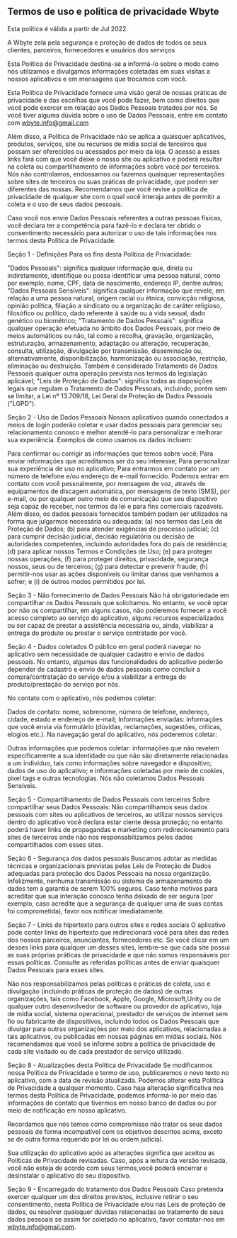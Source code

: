 ## Termos de uso e politica de privacidade Wbyte

Esta política é válida a partir de Jul 2022.

A Wbyte zela pela segurança e proteção de dados de todos os seus clientes, parceiros, fornecedores e usuários dos serviços

Esta Política de Privacidade destina-se a informá-lo sobre o modo como nós utilizamos e divulgamos informações coletadas em suas visitas a nossos aplicativos e em mensagens que trocamos com você.

Esta Política de Privacidade fornece uma visão geral de nossas práticas de privacidade e das escolhas que você pode fazer, bem como direitos que você pode exercer em relação aos Dados Pessoais tratados por nós. Se você tiver alguma dúvida sobre o uso de Dados Pessoais, entre em contato com wbyte.info@gmail.com

Além disso, a Política de Privacidade não se aplica a quaisquer aplicativos, produtos, serviços, site ou recursos de mídia social de terceiros que possam ser oferecidos ou acessados por meio da loja. O acesso a esses links fará com que você deixe o nosso site ou aplicativo e poderá resultar na coleta ou compartilhamento de informações sobre você por terceiros. Nós não controlamos, endossamos ou fazemos quaisquer representações sobre sites de terceiros ou suas práticas de privacidade, que podem ser diferentes das nossas. Recomendamos que você revise a política de privacidade de qualquer site com o qual você interaja antes de permitir a coleta e o uso de seus dados pessoais.

Caso você nos envie Dados Pessoais referentes a outras pessoas físicas, você declara ter a competência para fazê-lo e declara ter obtido o consentimento necessário para autorizar o uso de tais informações nos termos desta Política de Privacidade.

Seção 1 - Definições
Para os fins desta Política de Privacidade:

"Dados Pessoais": significa qualquer informação que, direta ou indiretamente, identifique ou possa identificar uma pessoa natural, como por exemplo, nome, CPF, data de nascimento, endereço IP, dentre outros;
"Dados Pessoais Sensíveis": significa qualquer informação que revele, em relação a uma pessoa natural, origem racial ou étnica, convicção religiosa, opinião política, filiação a sindicato ou a organização de caráter religioso, filosófico ou político, dado referente à saúde ou à vida sexual, dado genético ou biométrico;
"Tratamento de Dados Pessoais": significa qualquer operação efetuada no âmbito dos Dados Pessoais, por meio de meios automáticos ou não, tal como a recolha, gravação, organização, estruturação, armazenamento, adaptação ou alteração, recuperação, consulta, utilização, divulgação por transmissão, disseminação ou, alternativamente, disponibilização, harmonização ou associação, restrição, eliminação ou destruição. Também é considerado Tratamento de Dados Pessoais qualquer outra operação prevista nos termos da legislação aplicável;
"Leis de Proteção de Dados": significa todas as disposições legais que regulam o Tratamento de Dados Pessoais, incluindo, porém sem se limitar, a Lei nº 13.709/18, Lei Geral de Proteção de Dados Pessoais ("LGPD").

Seção 2 - Uso de Dados Pessoais
Nossos aplicativos quando conectados a meios de login poderão coletar e usar dados pessoais para gerenciar seu relacionamento conosco e melhor atendê-lo para personalizar e melhorar sua experiência. Exemplos de como usamos os dados incluem:

Para confirmar ou corrigir as informações que temos sobre você;
Para enviar informações que acreditamos ser do seu interesse;
Para personalizar sua experiência de uso no aplicativo;
Para entrarmos em contato por um número de telefone e/ou endereço de e-mail fornecido. Podemos entrar em contato com você pessoalmente, por mensagem de voz, através de equipamentos de discagem automática, por mensagens de texto (SMS), por e-mail, ou por qualquer outro meio de comunicação que seu dispositivo seja capaz de receber, nos termos da lei e para fins comerciais razoáveis.
Além disso, os dados pessoais fornecidos também podem ser utilizados na forma que julgarmos necessária ou adequada: (a) nos termos das Leis de Proteção de Dados; (b) para atender exigências de processo judicial; (c) para cumprir decisão judicial, decisão regulatória ou decisão de autoridades competentes, incluindo autoridades fora do país de residência; (d) para aplicar nossos Termos e Condições de Uso; (e) para proteger nossas operações; (f) para proteger direitos, privacidade, segurança nossos, seus ou de terceiros; (g) para detectar e prevenir fraude; (h) permitir-nos usar as ações disponíveis ou limitar danos que venhamos a sofrer; e (i) de outros modos permitidos por lei.

Seção 3 - Não fornecimento de Dados Pessoais
Não há obrigatoriedade em compartilhar os Dados Pessoais que solicitamos. No entanto, se você optar por não os compartilhar, em alguns casos, não poderemos fornecer a você acesso completo ao serviço do aplicativo, alguns recursos especializados ou ser capaz de prestar a assistência necessária ou, ainda, viabilizar a entrega do produto ou prestar o serviço contratado por você.

Seção 4 - Dados coletados
O público em geral poderá navegar no aplicativo sem necessidade de qualquer cadastro e envio de dados pessoais. No entanto, algumas das funcionalidades do aplicativo poderão depender de cadastro e envio de dados pessoais como concluir a compra/contratação do serviço e/ou a viabilizar a entrega do produto/prestação do serviço por nós.

No contato com o aplicativo, nós podemos coletar:

Dados de contato: nome, sobrenome, número de telefone, endereço, cidade, estado e endereço de e-mail;
Informações enviadas: informações que você envia via formulário (dúvidas, reclamações, sugestões, críticas, elogios etc.).
Na navegação geral do aplicativo, nós poderemos coletar:

Outras informações que podemos coletar: informações que não revelem especificamente a sua identidade ou que não são diretamente relacionadas a um indivíduo, tais como informações sobre navegador e dispositivo; dados de uso do aplicativo; e informações coletadas por meio de cookies, pixel tags e outras tecnologias.
Nós não coletamos Dados Pessoais Sensíveis.

Seção 5 - Compartilhamento de Dados Pessoais com terceiros
Sobre compartilhar seus Dados Pessoais:
 Não compartilhamos seus dados pessoais com sites ou aplicativos de terceiros, ao utilizar nossos serviços dentro do aplicativo você declara estar ciente dessa
 proteção; no entanto poderá haver links de propagandas e marketing com redirecionamento para sites de terceiros onde não nos responsabilizamos pelos dados compartilhados com esses sites.

Seção 6 - Segurança dos dados pessoais
Buscamos adotar as medidas técnicas e organizacionais previstas pelas Leis de Proteção de Dados adequadas para proteção dos Dados Pessoais na nossa organização. Infelizmente, nenhuma transmissão ou sistema de armazenamento de dados tem a garantia de serem 100% seguros. Caso tenha motivos para acreditar que sua interação conosco tenha deixado de ser segura (por exemplo, caso acredite que a segurança de qualquer uma de suas contas foi comprometida), favor nos notificar imediatamente.

Seção 7 - Links de hipertexto para outros sites e redes sociais
O aplicativo pode conter links de hipertexto que redirecionará você para sites das redes dos nossos parceiros, anunciantes, fornecedores etc. Se você clicar em um desses links para qualquer um desses sites, lembre-se que cada site possui as suas próprias práticas de privacidade e que não somos responsáveis por essas políticas. Consulte as referidas políticas antes de enviar quaisquer Dados Pessoais para esses sites.

Não nos responsabilizamos pelas políticas e práticas de coleta, uso e divulgação (incluindo práticas de proteção de dados) de outras organizações, tais como Facebook, Apple, Google, Microsoft,Unity ou de qualquer outro desenvolvedor de software ou provedor de aplicativo, loja de mídia social, sistema operacional, prestador de serviços de internet sem fio ou fabricante de dispositivos, incluindo todos os Dados Pessoais que divulgar para outras organizações por meio dos aplicativos, relacionadas a tais aplicativos, ou publicadas em nossas páginas em mídias sociais. Nós recomendamos que você se informe sobre a política de privacidade de cada site visitado ou de cada prestador de serviço utilizado.

Seção 8 - Atualizações desta Política de Privacidade
Se modificarmos nossa Política de Privacidade e termo de uso, publicaremos o novo texto no aplicativo, com a data de revisão atualizada. Podemos alterar esta Política de Privacidade a qualquer momento. Caso haja alteração significativa nos termos desta Política de Privacidade, podemos informá-lo por meio das informações de contato que tivermos em nosso banco de dados ou por meio de notificação em nosso aplicativo.

Recordamos que nós temos como compromisso não tratar os seus dados pessoais de forma incompatível com os objetivos descritos acima, exceto se de outra forma requerido por lei ou ordem judicial. 

Sua utilização do aplicativo após as alterações significa que aceitou as Políticas de Privacidade revisadas. Caso, após a leitura da versão revisada, você não esteja de acordo com seus termos,você poderá encerrar e desinstalar o aplicativo do seu dispositivo.

Seção 9 - Encarregado do tratamento dos Dados Pessoais
Caso pretenda exercer qualquer um dos direitos previstos, inclusive retirar o seu consentimento, nesta Política de Privacidade e/ou nas Leis de proteção de dados, ou resolver quaisquer dúvidas relacionadas ao tratamento de seus dados pessoais se assim for coletado no aplicativo, favor contatar-nos em wbyte.info@gmail.com.

